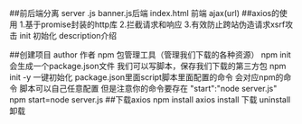 ##前后端分离
server .js  banner.js后端
index.html 前端  ajax(url)
##axios的使用
1.基于promise封装的http库
2.拦截请求和响应
3.有效防止跨站伪造请求xsrf攻击 init 初始化  description介绍

##创建项目
author 作者
npm 包管理工具（管理我们下载的各种资源）
npm  init 会生成一个package.json文件  我们可以写脚本，保存我们下载的第三方包
npm  init -y  一键初始化
package.json里面script脚本里面配置的命令  会对应npm的命令   脚本可以自己任意配置  但是注意你的命令要存在
"start":"node server.js"
npm start=node server.js
##下载axios
npm install axios
install 下载  uninstall卸载
